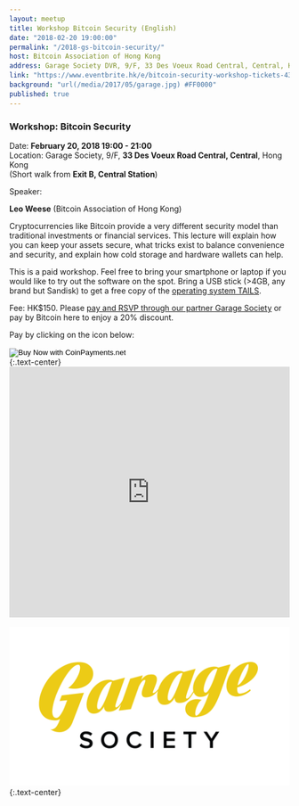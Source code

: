 ```yaml
---
layout: meetup
title: Workshop Bitcoin Security (English)
date: "2018-02-20 19:00:00"
permalink: "/2018-gs-bitcoin-security/"
host: Bitcoin Association of Hong Kong
address: Garage Society DVR, 9/F, 33 Des Voeux Road Central, Central, Hong Kong
link: "https://www.eventbrite.hk/e/bitcoin-security-workshop-tickets-43018540613"
background: "url(/media/2017/05/garage.jpg) #FF0000"
published: true
---
```


### Workshop: Bitcoin Security

Date: **February 20, 2018 19:00 - 21:00**     
Location: Garage Society, 9/F, **33 Des Voeux Road Central, Central**, Hong Kong     
(Short walk from **Exit B, Central Station**)     

Speaker:

**Leo Weese** (Bitcoin Association of Hong Kong)


Cryptocurrencies like Bitcoin provide a very different security model than traditional investments or financial services. This lecture will explain how you can keep your assets secure, what tricks exist to balance convenience and security, and explain how cold storage and hardware wallets can help.

This is a paid workshop. Feel free to bring your smartphone or laptop if you would like to try out the software on the spot. Bring a USB stick (>4GB, any brand but Sandisk) to get a free copy of the [operating system TAILS](https://tails.boum.org/).

Fee: HK$150. Please [pay and RSVP through our partner Garage Society](https://www.eventbrite.hk/e/bitcoin-security-workshop-tickets-43018540613) or pay by Bitcoin here to enjoy a 20% discount.

Pay by clicking on the icon below:

<form action="https://www.coinpayments.net/index.php" method="post">
	<input type="hidden" name="cmd" value="_pay_simple">
	<input type="hidden" name="reset" value="1">
	<input type="hidden" name="merchant" value="84ffa7d089e5eefdc9ff75f09f948f80">
	<input type="hidden" name="item_name" value="Garage Society Bitcoin Security Workshop">
	<input type="hidden" name="item_desc" value="Medium of instruction: English">
	<input type="hidden" name="currency" value="HKD">
	<input type="hidden" name="amountf" value="120.00000000">
	<input type="hidden" name="want_shipping" value="0">
	<input type="hidden" name="success_url" value="https://www.bitcoinhk.org/2017-gs-bitcoin-security-en/">
	<input type="hidden" name="cancel_url" value="https://www.bitcoinhk.org/2017-gs-bitcoin-security-en/">
	<input type="image" src="https://www.coinpayments.net/images/pub/buynow-grey.png" alt="Buy Now with CoinPayments.net">
</form>
{:.text-center}

<iframe src="https://www.google.com/maps/embed?pb=!1m18!1m12!1m3!1d388.06037911364206!2d114.15734325906284!3d22.282788377979923!2m3!1f0!2f0!3f0!3m2!1i1024!2i768!4f13.1!3m3!1m2!1s0x34040064a09d4adf%3A0x12681b7f2253e855!2sGarage+Society+Central!5e0!3m2!1sen!2shk!4v1522846323880" width="100%" height="450" frameborder="0" style="border:0" allowfullscreen></iframe>

[![Garage Society](/media/2017/05/garagesociety.png)](http://www.thegaragesociety.com/)
{:.text-center}
